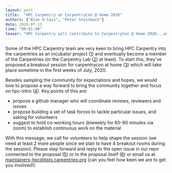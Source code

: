 ```yaml
---
layout: post
title:  "HPC Carpentry at CarpentryCon @ Home 2020"
authors: ["Alan O'Cais", "Peter Steinbach"]
date: 2020-07-13
time: "00:01:00" 
teaser: "HPC Carpentry will contribute to CarpentryCon @ Home 2020...and is looking for help"
---
```


Some of the HPC Carpentry team are very keen to bring HPC Carpentry into the carpentries as an
incubator project
([1]) and eventually become a member of the Carpentries (or the Carpentry Lab ([2]) at least). To start
this, they've proposed a breakout
session for carpentrycon at home ([3]) which will take place sometime in the first weeks of July,
2020.

Besides sampling the community for expectations and hopes, we would love to propose a way forward
to bring the community
together and focus on hpc-intro ([4]). Key points of this are:

- propose a github manager who will coordinate reviews, reviewers and issues
- propose building a set of task forces to tackle particular issues, and asking for volunteers
- suggest to hold co-working hours (biweekly for 60-90 minutes via zoom) to establish continuous
  work on the material

With this message, we call for volunteers to help shape the session (we need at least 2 more people
since we plan to have 4
breakout rooms during the session). Please step forward and reply to the open issue in our repo
connected to the proposal ([5]) or to the proposal itself ([6]) or email us at
[maintainers-hpc@lists.carpentries.org](mailto:maintainers-hpc@lists.carpentries.org) (can you feel how keen we are to get you involved!).

[1]: https://github.com/carpentries-incubator/proposals
[2]: https://github.com/carpentrieslab/proposals
[3]: https://github.com/carpentrycon/carpentryconhome-proposals/issues/33
[4]: https://github.com/hpc-carpentry/hpc-intro
[5]: https://github.com/hpc-carpentry/hpc-intro/issues/123
[6]: https://github.com/carpentrycon/carpentryconhome-proposals/issues/33
